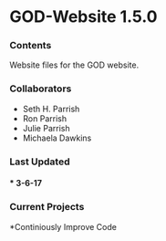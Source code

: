 # GOD-Website 1.5.0
### Contents ###
Website files for the GOD website.

### Collaborators ###
  * Seth H. Parrish
  * Ron Parrish
  * Julie Parrish
  * Michaela Dawkins
  
### Last Updated ###
#### * 3-6-17 ###

### Current Projects ###
*Continiously Improve Code
